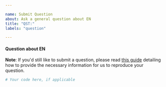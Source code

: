 ```yaml
---

name: Submit Question
about: Ask a general question about EN
title: "QST:"
labels: "question"

---
```


#### Question about EN

**Note**: If you'd still like to submit a question, please read [this guide](
https://matthewrocklin.com/blog/work/2018/02/28/minimal-bug-reports) detailing how to
provide the necessary information for us to reproduce your question.

```python
# Your code here, if applicable
```

